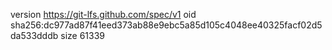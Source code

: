 version https://git-lfs.github.com/spec/v1
oid sha256:dc977ad87f41eed373ab88e9ebc5a85d105c4048ee40325facf02d5da533dddb
size 61339
